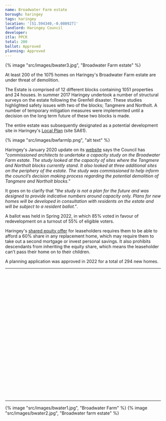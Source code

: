 ```yaml
---
name: Broadwater Farm estate 
borough: haringey
tags: haringey
location: '[51.594340,-0.080927]'
landlord: Haringey Council
developer:
itla: PPCR
total: 200
ballot: Approved
planning: Approved
---
```

{% image "src/images/bwater3.jpg", "Broadwater Farm estate" %}

At least 200 of the 1075 homes on Haringey's Broadwater Farm estate are under threat of demolition.

The Estate is comprised of 12 different blocks containing 1051 properties and 24 houses. In summer 2017 Haringey undertook a number of structural surveys on the estate following the Grenfell disaster. These studies highlighted safety issues with two of the blocks; Tangmere and Northolt. A number of temporary mitigation measures were implemented until a decision on the long term future of these two blocks is made.

The entire estate was subsequently designated as a potential development site in Haringey's [Local Plan](https://www.haringey.gov.uk/sites/haringeygovuk/files/final_haringey_site_allocations_dtp_online.pdf) (site SA61).

{% image "src/images/bwfarmlp.png", "alt text" %}

Haringey's January 2020 update on its [website](https://www.haringey.gov.uk/housing/broadwater-farm) says the Council has _"commissioned architects to undertake a capacity study on the Broadwater Farm estate. The study looked at the capacity of sites where the Tangmere and Northolt blocks currently stand. It also looked at three additional sites on the periphery of the estate. The study was commissioned to help inform the council’s decision making process regarding the potential demolition of Tangmere and Northolt blocks."_

It goes on to clarify that _"the study is not a plan for the future and was designed to provide indicative numbers around capacity only. Plans for new homes will be developed in consultation with residents on the estate and will be subject to a resident ballot."_.

A ballot was held in Spring 2022, in which 85% voted in favour of redevelopment on a turnout of 55% of eligible voters.

Haringey's [shared equity offer](https://www.haringey.gov.uk/sites/haringeygovuk/files/broadwater_farm_rehousing_and_payments_policy.pdf) for leaseholders requires them to be able to afford a 60% share in any replacement home, which may require them to take out a second mortgage or invest personal savings. It also prohibits descendants from inheriting the equity share, which means the leaseholder can't pass their home on to their children.

A planning application was approved in 2022 for a total of 294 new homes.

---

<!------------THE CODE BELOW RENDERS THE MAP - DO NOT EDIT! ---------------------------->

<div id="map" style="width: 100%; height: 400px;"></div>

<script>
  var map = L.map('map').setView({{ location }}, 13);
  L.tileLayer('https://tile.openstreetmap.org/{z}/{x}/{y}.png', {
  maxZoom: 19,
attribution: '&copy; <a href="http://www.openstreetmap.org/copyright">OpenStreetMap</a>'
}).addTo(map);
var circle = L.circle({{ location }}, {
    color: 'red',
    fillColor: '#f03',
    fillOpacity: 0.5,
    radius: 500
}).addTo(map);
</script>

---

{% image "src/images/bwater1.jpg", "Broadwater Farm" %}
{% image "src/images/bwater2.jpg", "Broadwater farm estate" %}


